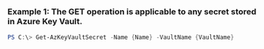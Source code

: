 ### Example 1: The GET operation is applicable to any secret stored in Azure Key Vault.
```powershell
PS C:\> Get-AzKeyVaultSecret -Name {Name} -VaultName {VaultName}
```


